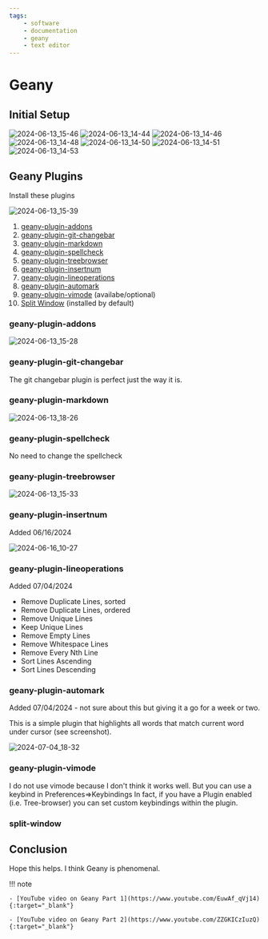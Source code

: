 ```yaml
---
tags:
    - software
    - documentation
    - geany
    - text editor
---
```

# Geany 

## Initial Setup

![2024-06-13_15-46](https://github.com/drewgrif/documentation/assets/11249871/1a27ad84-1fec-4187-909f-ac82900c76f9)
![2024-06-13_14-44](https://github.com/drewgrif/documentation/assets/11249871/201415fe-d9ad-467d-bfc2-1a7211af3b8e)
![2024-06-13_14-46](https://github.com/drewgrif/documentation/assets/11249871/03c633a3-7e68-4454-b9aa-d7e69f1fb82f)
![2024-06-13_14-48](https://github.com/drewgrif/documentation/assets/11249871/fa04443b-966f-412d-bd93-f58f1522d5f1)
![2024-06-13_14-50](https://github.com/drewgrif/documentation/assets/11249871/8326cf6c-5ccb-4b11-b711-a183ac190b64)
![2024-06-13_14-51](https://github.com/drewgrif/documentation/assets/11249871/fd661c7d-3e63-4e42-941a-4e5f23d831eb)
![2024-06-13_14-53](https://github.com/drewgrif/documentation/assets/11249871/31535693-c6b3-4f0b-9774-37980189e55d)

## Geany Plugins
Install these plugins

![2024-06-13_15-39](https://github.com/drewgrif/documentation/assets/11249871/9af9de85-f631-4845-9919-7f010fcb3977)

1. [geany-plugin-addons](#geany-plugin-addons)
2. [geany-plugin-git-changebar](#geany-plugin-git-changebar)
3. [geany-plugin-markdown](#geany-plugin-git-changebar)
4. [geany-plugin-spellcheck](#geany-plugin-git-changebar)
5. [geany-plugin-treebrowser](#geany-plugin-git-changebar)
6. [geany-plugin-insertnum](#geany-plugin-insertnum)
7. [geany-plugin-lineoperations](#geany-plugin-lineoperations)
8. [geany-plugin-automark](#geany-plugin-automark)
7. [geany-plugin-vimode](#geany-plugin-git-changebar) (availabe/optional) 
8. [Split Window](#split-window) (installed by default)

### geany-plugin-addons
![2024-06-13_15-28](https://github.com/drewgrif/documentation/assets/11249871/40e83a58-cda9-4dc8-ab42-3bb75029f44f)

### geany-plugin-git-changebar
The git changebar plugin is perfect just the way it is.


### geany-plugin-markdown
![2024-06-13_18-26](https://github.com/drewgrif/documentation/assets/11249871/825c17aa-8c1f-4726-a23b-3fac19b5fede)

### geany-plugin-spellcheck
No need to change the spellcheck

### geany-plugin-treebrowser
![2024-06-13_15-33](https://github.com/drewgrif/documentation/assets/11249871/f9dec4c5-a2c6-4a20-91d9-3a9cc886def6)

### geany-plugin-insertnum
Added 06/16/2024

![2024-06-16_10-27](https://github.com/drewgrif/documentation/assets/11249871/eb776994-f26e-474b-ad29-1537246000fc)

### geany-plugin-lineoperations
Added 07/04/2024

* Remove Duplicate Lines, sorted
* Remove Duplicate Lines, ordered
* Remove Unique Lines
* Keep Unique Lines
* Remove Empty Lines
* Remove Whitespace Lines
* Remove Every Nth Line
* Sort Lines Ascending
* Sort Lines Descending


### geany-plugin-automark
Added 07/04/2024 - not sure about this but giving it a go for a week or two.

 This is a simple plugin that highlights all words that match current word under cursor (see screenshot).
 
 ![2024-07-04_18-32](https://github.com/drewgrif/documentation/assets/11249871/d7b8b813-5cab-4bcf-b5b6-09c6606c1c05)



### geany-plugin-vimode
I do not use vimode because I don't think it works well.  But you can use a keybind in Preferences=>Keybindings
In fact, if you have a Plugin enabled (i.e. Tree-browser) you can set custom keybindings within the plugin.

### split-window

## Conclusion

Hope this helps.  I think Geany is phenomenal.

!!! note

	- [YouTube video on Geany Part 1](https://www.youtube.com/EuwAf_qVj14){:target="_blank"}
	
	- [YouTube video on Geany Part 2](https://www.youtube.com/ZZGKICzIuzQ){:target="_blank"}
